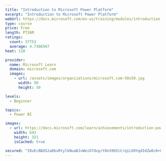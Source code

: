 ```yaml
---
title: "Introduction to Microsoft Power Platform"
excerpt: "Introduction to Microsoft Power Platform"
webUrl: https://docs.microsoft.com/en-us/training/modules/introduction-power-platform/
type: course
price: Free
length: PT36M
ratings:
  count: 37753
  average: 4.7366567
heat: 110

provider:
  name: Microsoft Learn
  domain: microsoft.com
  images:
    - url: /assets/images/organizations/microsoft.com-50x50.jpg
      width: 50
      height: 50

levels:
  - Beginner

topics:
  - Power BI

images:
  - url: https://docs.microsoft.com/learn/achievements/introduction-power-platform-social.png
    width: 643
    height: 321
    isCached: true

secured: "I8vEcBBdS2a0bvRtylkNuaBJvWeiO7dvp/Y8nS99ZcCrqiLO9YqdIdZw0c8+GeXr/eARpOUaLdxX19qPdvtlgCM0g5FSzT3C/d10xsV8mYJOK/l0qW+5lcs9Olj9iBedH6a+Ra7IhDhMMLexbv+u49tN7M2VVWcHWeQ+e17R7h6edOvoU9XKQJkEXdDwUijIMFkBeMV6xlYLr8AMp8wNGU1dsxEsVZFJEAyr0c7RRM5TL6giLZp+OP8mOILJupHIneoOpbj6nTX+8Wx7hkBfRT+anuzVszXZIS4IJugzNryiDBRTxmSX78C0a5G9CzZPr7j85lQJV782p3OzibPpVS22QqHp5vpr4Ls1SF/Vy5vbSKj1uZ0sEsD1HnxZQg56SID5qaXUsRQ/DUwlB8xCFw6luX9aJnhxOG+Jk5K+vLKbPKlt+BgQD+/Q7pScevOv;6++rU10KAxDmeJxBs8B58A=="
---
```


